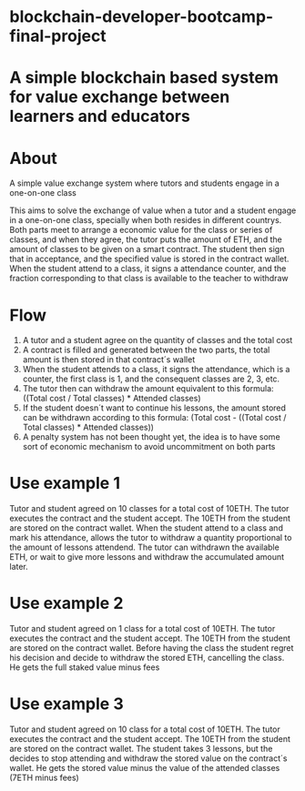 # blockchain-developer-bootcamp-final-project

# A simple blockchain based system for value exchange between learners and educators

# About

A simple value exchange system where tutors and students engage in a one-on-one class

This aims to solve the exchange of value when a tutor and a student engage in a one-on-one class, specially when both resides in different countrys. Both parts meet to arrange a economic value for the class or series of classes, and when they agree, the tutor puts the amount of ETH, and the amount of classes to be given on a smart contract. The student then sign that in  acceptance, and the specified value is stored in the contract wallet. When the student attend to a class, it signs a attendance counter, and the fraction corresponding to that class is available to the teacher to withdraw

# Flow
1. A tutor and a student agree on the quantity of classes and the total cost
2. A contract is filled and generated between the two parts, the total amount is then stored in that contract´s wallet
3. When the student attends to a class, it signs the attendance, which is a counter, the first class is 1, and the consequent classes are 2, 3, etc.
4. The tutor then can withdraw the amount equivalent to this formula: ((Total cost / Total classes) * Attended classes)
5. If the student doesn´t want to continue his lessons, the amount stored can be withdrawn according to this formula: (Total cost - ((Total cost / Total classes) * Attended classes))
6. A penalty system has not been thought yet, the idea is to have some sort of economic mechanism to avoid uncommitment on both parts

# Use example 1

Tutor and student agreed on 10 classes for a total cost of 10ETH. The tutor executes the contract and the student accept. The 10ETH from the student are stored on the contract wallet. When the student attend to a class and mark his attendance, allows the tutor to withdraw a quantity proportional to the amount of lessons attendend. The tutor can withdrawn the available ETH, or wait to give more lessons and withdraw the accumulated amount later.

# Use example 2

Tutor and student agreed on 1 class for a total cost of 10ETH. The tutor executes the contract and the student accept. The 10ETH from the student are stored on the contract wallet. Before having the class the student regret his decision and decide to withdraw the stored ETH, cancelling the class. He gets the full staked value minus fees

# Use example 3

Tutor and student agreed on 10 class for a total cost of 10ETH. The tutor executes the contract and the student accept. The 10ETH from the student are stored on the contract wallet. The student takes 3 lessons, but the decides to stop attending and withdraw the stored value on the contract´s wallet. He gets the stored value minus the value of the attended classes (7ETH minus fees)
